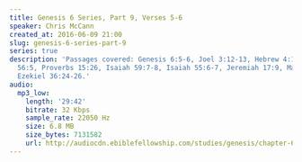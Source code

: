 ```yaml
---
title: Genesis 6 Series, Part 9, Verses 5-6
speaker: Chris McCann
created_at: 2016-06-09 21:00
slug: genesis-6-series-part-9
series: true
description: 'Passages covered: Genesis 6:5-6, Joel 3:12-13, Hebrew 4:11-12, Psalm
  56:5, Proverbs 15:26, Isaiah 59:7-8, Isaiah 55:6-7, Jeremiah 17:9, Matthew 15:18-20,
  Ezekiel 36:24-26.'
audio:
  mp3_low:
    length: '29:42'
    bitrate: 32 Kbps
    sample_rate: 22050 Hz
    size: 6.8 MB
    size_bytes: 7131582
    url: http://audiocdn.ebiblefellowship.com/studies/genesis/chapter-6/2016.06.09_McCann_-_Genesis_6_Series_Part_9.mp3
---
```

